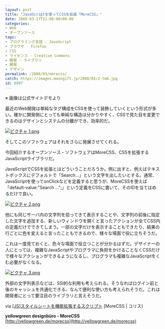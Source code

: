 ```yaml
---
layout: post
title: "JavaScriptを使ってCSSを拡張「MoreCSS」"
date: 2008-03-17T21:00:00+09:00
categories:
- Web
- オープンソース
tags: 
- プログラミング言語 - JavaScript
- ブラウザ - Firefox
- CSS
- ライセンス - Creative Commons
- 開発 - ライブラリ
- 開発
- デザイン
permalink: /2008/03/morecss/
catch: https://images.moongift.jp/2008/03/2-tm4.jpg
id: 6997
---
```

※ 画像は公式サイトデモより   
  
最近のWeb開発は単純なタグ構成をCSSを使って装飾していくという形式が多い。確かに開発側にとっても単純な構造は分かりやすく、CSSで見た目を変更できるのはデザインとシステムの分離ができ、効率的だ。   
  
[![ピクチャ 1.png](https://images.moongift.jp/2008/03/1-tm1.jpg)](https://images.moongift.jp/2008/03/113.jpg)  
  
そしてこのソフトウェアはそれをさらに発展させてくれる。   
  
今回紹介するオープンソース・ソフトウェアはMoreCSS、CSSを拡張するJavaScriptライブラリだ。   
  
<!--more-->  
  
JavaScriptでCSSを拡張とはどういうことだろうか。例に出すと、例えばテキストボックスにデフォルトで「Search...」という文字を出したいとする。通常、JavaScriptを使ってonClickなどを定義すると思うが、MoreCSSを使えば「default-value:"Search …";」という定義をCSSに書いて、そのIDを当てはめるだけで良い。   
  
[![ピクチャ 2.png](https://images.moongift.jp/2008/03/2-tm4.jpg)](https://images.moongift.jp/2008/03/210.jpg)  
  
他にも同じサーバ内の文字列を拾ってきて表示することや、文字列の前後に指定した文字を追加する、新しいウィンドウを開くと言ったアクションが全てCSS内の定義だけでできてしまう。一部の文字だけを表示することもできたり、結果の行ごとに色を変えると言ったこともできるので、様々な場面で役に立ちそうだ。   
  
これは一度見ておくと、色々な場面で役立つことが分かるはずだ。デザイナーの人にとっては、複雑なJavaScriptやプログラマに負担をかけることなくCSSだけで様々なアクションができるようになるし、プログラマも複雑なJavaScriptをくむ必要がなくなる。   
  
[![ピクチャ 3.png](https://images.moongift.jp/2008/03/3-tm3.jpg)](https://images.moongift.jp/2008/03/37.jpg)  
  
外部の文字列表示などは、SSI的な利用も考えられる。そうなればログイン前と後のキャッシュを共通化できる、なんて便利な使い方も考えられそうだ。これは開発者にとって要注目のライブラリと言えそうだ。   
  
via [[JS]スタイルシートを機能拡張するスクリプト](http://coliss.com/articles/build-websites/operation/javascript/889.html) [MoreCSS | コリス]   
  
**yellowgreen designbüro - MoreCSS**  
[http://yellowgreen.de/morecss](http://yellowgreen.de/morecss)

